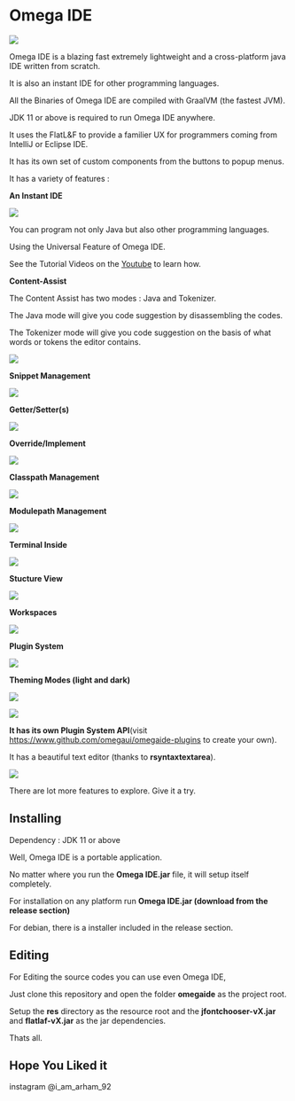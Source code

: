 # **Omega IDE**
![](/images/light.png)

Omega IDE is a blazing fast extremely lightweight and a cross-platform java IDE written from scratch.

It is also an instant IDE for other programming languages.

All the Binaries of Omega IDE are compiled with GraalVM (the fastest JVM).

JDK 11 or above is required to run Omega IDE anywhere.

It uses the FlatL&F to provide a familier UX for programmers coming from IntelliJ or Eclipse IDE.

It has its own set of custom components from the buttons to popup menus.

It has a variety of features :

**An Instant IDE**

![](/images/instant-mode.png)

You can program not only Java but also other programming languages.

Using the Universal Feature of Omega IDE.

See the Tutorial Videos on the [Youtube](https://www.youtube.com/channel/UCpuQLV8MfuHaWHYSq-PRFXg) to learn how.

**Content-Assist**

The Content Assist has two modes : Java and Tokenizer.

The Java mode will give you code suggestion by disassembling the codes.

The Tokenizer mode will give you code suggestion on the basis of what words or tokens the editor contains.

![](/images/content_assist.png)

**Snippet Management**

![](/images/snippet_manager.png)

**Getter/Setter(s)**

![](/images/getter-setter.png)

**Override/Implement**

![](/images/override-impl.png)

**Classpath Management**

![](/images/classpath.png)

**Modulepath Management**

![](/images/modulepath.png)

**Terminal Inside**

![](/images/shell.png)

**Stucture View**

![](/images/structure-view.png)

**Workspaces**

![](/images/workspace.png)

**Plugin System**

![](/images/plugin-manager.png)

**Theming Modes (light and dark)**

![](/images/light.png)

![](/images/dark.png)


**It has its own Plugin System API**(visit https://www.github.com/omegaui/omegaide-plugins to create your own).

It has a beautiful text editor (thanks to **rsyntaxtextarea**).

![](/images/about_section.png)

There are lot more features to explore. Give it a try.

## Installing

Dependency : JDK 11 or above

Well, Omega IDE is a portable application.

No matter where you run the **Omega IDE.jar** file, it will setup itself completely.

For installation on any platform run **Omega IDE.jar (download from the release section)**

For debian, there is a installer included in the release section.

## Editing

For Editing the source codes you can use even Omega IDE,

Just clone this repository and open the folder **omegaide** as the project root.

Setup the **res** directory as the resource root and the **jfontchooser-vX.jar** and **flatlaf-vX.jar** as the jar dependencies.


Thats all.


## Hope You Liked it
instagram @i_am_arham_92
